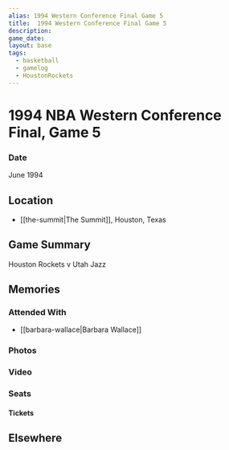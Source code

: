 ```yaml
---
alias: 1994 Western Conference Final Game 5
title:  1994 Western Conference Final Game 5
description:
game_date: 
layout: base
tags:
  - basketball
  - gamelog
  - HoustonRockets
---
```

# 1994 NBA Western Conference Final, Game 5

### Date
June 1994

## Location
- [[the-summit|The Summit]], Houston, Texas

## Game Summary
Houston Rockets v Utah Jazz

## Memories

### Attended With
- [[barbara-wallace|Barbara Wallace]]

### Photos

### Video

### Seats

#### Tickets

## Elsewhere